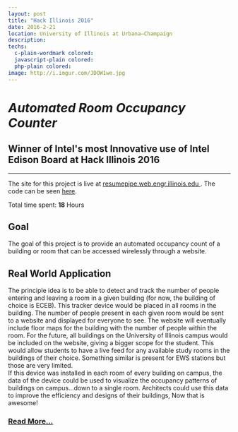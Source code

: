 ```yaml
---
layout: post
title: "Hack Illinois 2016"
date: 2016-2-21
location: University of Illinois at Urbana–Champaign
description: 
techs:
  c-plain-wordmark colored:
  javascript-plain colored:
  php-plain colored:
image: http://i.imgur.com/JDOW1we.jpg
---
```

# *Automated Room Occupancy Counter*

Winner of Intel's most Innovative use of Intel Edison Board at Hack Illinois 2016
---------------------
---------------------

The site for this project is live at <a href="http://resumepipe.web.engr.illinois.edu"> resumepipe.web.engr.illinois.edu </a>. The code can be seen [here](https://github.com/dphuang2/RoomCounter-HackIllinois2016).

Total time spent: **18** Hours

## **Goal**
  The goal of this project is to provide an automated occupancy count of a
  building or room that can be accessed wirelessly through a website.

## **Real World Application**
  The principle idea is to be able to detect and track the number of people
  entering and leaving a room in a given building (for now, the building of
  choice is ECEB). This tracker device would be placed in all rooms in the
  building. The number of people present in each given room would be sent to a
  website and displayed for everyone to see. The website will eventually include
  floor maps for the building with the number of people within the room. For the
  future, all buildings on the University of Illinois campus would be included
  on the website, giving a bigger scope for the student. This would allow
  students to have a live feed for any available study rooms in the buildings of
  their choice. Something similar is present for EWS stations but those are very
  limited. <br> If this device was installed in each room of every building on
  campus, the data of the device could be used to visualize the occupancy
  patterns of buildings on campus...down to a single room. Architects could use
  this data to improve the efficiency and designs of their buildings, Now that
  is awesome!

### [Read More...](https://devpost.com/software/roomcounter)
